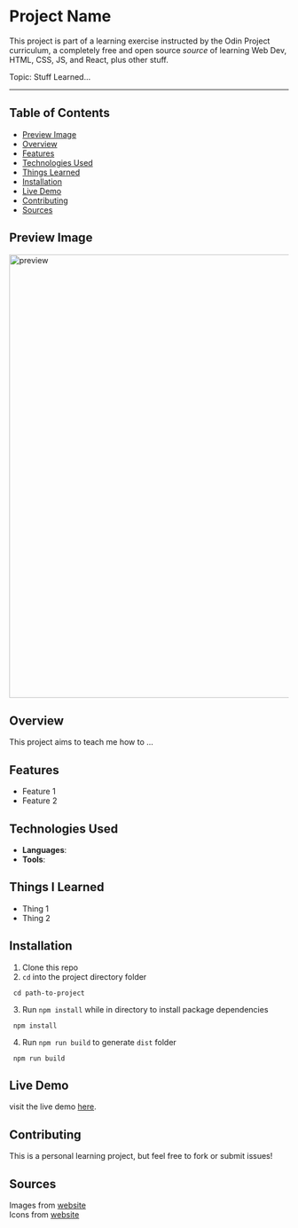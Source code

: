 # Project Name

This project is part of a learning exercise instructed by the Odin Project curriculum, a completely free and open source *source* of learning Web Dev, HTML, CSS, JS, and React, plus other stuff.

Topic: Stuff Learned...

---

## Table of Contents
- [Preview Image](#preview-image)
- [Overview](#overview)
- [Features](#features)
- [Technologies Used](#technologies-used)
- [Things Learned](#things-i-learned)
- [Installation](#installation)
- [Live Demo](#live-demo)
- [Contributing](#contributing)
- [Sources](#sources)

## Preview Image
<img src="" alt="preview" width="800">


## Overview
This project aims to teach me how to ...


## Features
- Feature 1
- Feature 2


## Technologies Used
- **Languages**:
- **Tools**:


## Things I Learned
- Thing 1
- Thing 2


## Installation
1. Clone this repo
2. `cd` into the project directory folder
```
 cd path-to-project
```
3. Run `npm install` while in directory to install package dependencies
```
 npm install
```
4. Run `npm run build` to generate `dist` folder
```
 npm run build
```


## Live Demo
visit the live demo [here](https://www.addlinkhere).


## Contributing
This is a personal learning project, but feel free to fork or submit issues!


## Sources
Images from [website](https://www.addlinkhere)\
Icons from [website](https://www.addlinkhere)